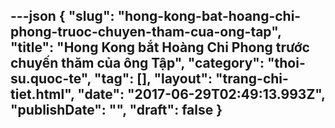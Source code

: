 ---json
{
    "slug": "hong-kong-bat-hoang-chi-phong-truoc-chuyen-tham-cua-ong-tap",
    "title": "Hong Kong bắt Hoàng Chi Phong trước chuyến thăm của ông Tập",
    "category": "thoi-su.quoc-te",
    "tag": [],
    "layout": "trang-chi-tiet.html",
    "date": "2017-06-29T02:49:13.993Z",
    "publishDate": "",
    "draft": false
}
---
